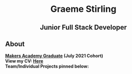 <h1 align="center"> Graeme Stirling </h1> 
<h2 align="center"> Junior Full Stack Developer </h2> 

## About
**[Makers Academy Graduate](https://www.makers.tech/about-us/) (July 2021 Cohort)** <br>
**View my CV: [Here](https://github.com/gjstirling/CV/blob/master/README.md)**  
**Team/Individual Projects pinned below:** 


